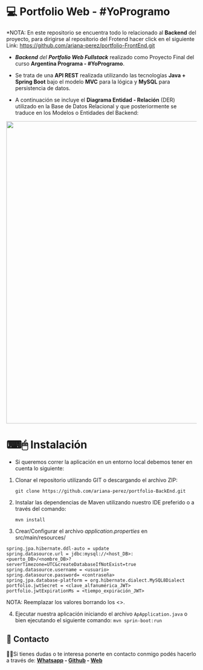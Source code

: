 # 💻 Portfolio Web - #YoProgramo

*NOTA: En este repositorio se encuentra todo lo relacionado al **Backend** del proyecto, para dirigirse al repositorio del Frotend hacer click en el siguiente Link: 
https://github.com/ariana-perez/portfolio-FrontEnd.git 

- ***Backend** del **Portfolio Web Fullstack*** realizado como Proyecto Final del curso **Argentina Programa - #YoProgramo**.

- Se trata de una **API REST** realizada utilizando las tecnologías **Java + Spring Boot** bajo el modelo **MVC** para la lógica y **MySQL** para persistencia de datos.

- A continuación se incluye el **Diagrama Entidad - Relación** (DER) utilizado en la Base de Datos Relacional y que posteriormente se traduce en los Modelos o Entidades del Backend:

<div align="center">
<img src= "https://user-images.githubusercontent.com/106455100/187568665-137d8801-ce1a-4b0d-b6a1-7800a1bb62c0.png" width="800px">
 </div>

 
  # ⌨🖱 Instalación
- Si queremos correr la aplicación en un entorno local debemos tener en cuenta lo siguiente: 

1. Clonar el repositorio utilizando GIT o descargando el archivo ZIP:
 
   `git clone https://github.com/ariana-perez/portfolio-BackEnd.git`
  
2. Instalar las dependencias de Maven utilizando nuestro IDE preferido o a través del comando:

    `mvn install`

3. Crear/Configurar el archivo _application.properties_ en src/main/resources/

```properties
spring.jpa.hibernate.ddl-auto = update
spring.datasource.url = jdbc:mysql://<host_DB>:<puerto_DB>/<nombre_DB>?serverTimezone=UTC&createDatabaseIfNotExist=true
spring.datasource.username = <usuario>
spring.datasource.password= <contraseña>
spring.jpa.database-platform = org.hibernate.dialect.MySQL8Dialect
portfolio.jwtSecret = <clave_alfanumérica_JWT>
portfolio.jwtExpirationMs = <tiempo_expiración_JWT> 
```
NOTA: Reemplazar los valores borrando los <>.

4. Ejecutar nuestra aplicación iniciando el archivo `ApApplication.java` o bien ejecutando el siguiente comando:
    `mvn sprin-boot:run`
    
 ## 📩 Contacto
🙋‍♂️Si tienes dudas o te interesa ponerte en contacto conmigo podés hacerlo a través de:
**[Whatsapp](https://api.whatsapp.com/send/?phone=5491158028233&text&type=phone_number&app_absent=0) - [Github](https://github.com/ariana-perez) - [Web](https://frontendaap.web.app/)**

